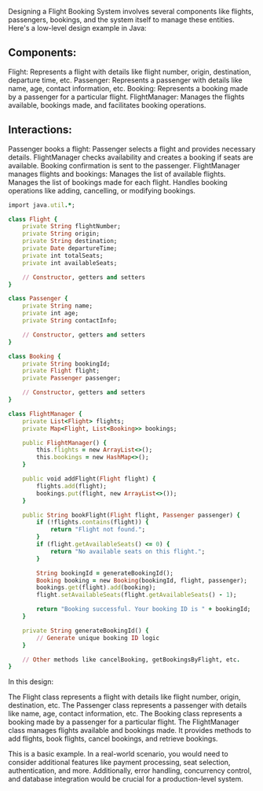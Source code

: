 Designing a Flight Booking System involves several components like flights, passengers, bookings, and the system itself to manage these entities. Here's a low-level design example in Java:

## Components:

Flight: Represents a flight with details like flight number, origin, destination, departure time, etc.
Passenger: Represents a passenger with details like name, age, contact information, etc.
Booking: Represents a booking made by a passenger for a particular flight.
FlightManager: Manages the flights available, bookings made, and facilitates booking operations.

## Interactions:

Passenger books a flight:
Passenger selects a flight and provides necessary details.
FlightManager checks availability and creates a booking if seats are available.
Booking confirmation is sent to the passenger.
FlightManager manages flights and bookings:
Manages the list of available flights.
Manages the list of bookings made for each flight.
Handles booking operations like adding, cancelling, or modifying bookings.

```ruby
import java.util.*;

class Flight {
    private String flightNumber;
    private String origin;
    private String destination;
    private Date departureTime;
    private int totalSeats;
    private int availableSeats;

    // Constructor, getters and setters
}

class Passenger {
    private String name;
    private int age;
    private String contactInfo;

    // Constructor, getters and setters
}

class Booking {
    private String bookingId;
    private Flight flight;
    private Passenger passenger;

    // Constructor, getters and setters
}

class FlightManager {
    private List<Flight> flights;
    private Map<Flight, List<Booking>> bookings;

    public FlightManager() {
        this.flights = new ArrayList<>();
        this.bookings = new HashMap<>();
    }

    public void addFlight(Flight flight) {
        flights.add(flight);
        bookings.put(flight, new ArrayList<>());
    }

    public String bookFlight(Flight flight, Passenger passenger) {
        if (!flights.contains(flight)) {
            return "Flight not found.";
        }
        if (flight.getAvailableSeats() <= 0) {
            return "No available seats on this flight.";
        }

        String bookingId = generateBookingId();
        Booking booking = new Booking(bookingId, flight, passenger);
        bookings.get(flight).add(booking);
        flight.setAvailableSeats(flight.getAvailableSeats() - 1);

        return "Booking successful. Your booking ID is " + bookingId;
    }

    private String generateBookingId() {
        // Generate unique booking ID logic
    }

    // Other methods like cancelBooking, getBookingsByFlight, etc.
}

```
In this design:

The Flight class represents a flight with details like flight number, origin, destination, etc.
The Passenger class represents a passenger with details like name, age, contact information, etc.
The Booking class represents a booking made by a passenger for a particular flight.
The FlightManager class manages flights available and bookings made. It provides methods to add flights, book flights, cancel bookings, and retrieve bookings.

This is a basic example. In a real-world scenario, you would need to consider additional features like payment processing, seat selection, authentication, and more. Additionally, error handling,
concurrency control, and database integration would be crucial for a production-level system.




